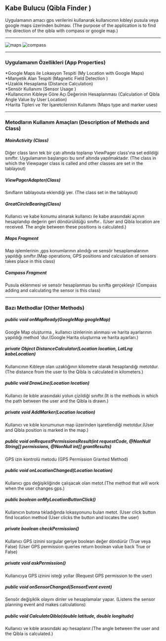 <h2>Kabe Bulucu (Qibla Finder ) </h2>

Uygulamanın amacı gps verilerini kullanarak kullanıcının kıbleyi pusula veya google maps üzerinden bulması. 
(The purpose of the application is to find the direction of the qibla with compass or google map.) <hr>

![maps](https://user-images.githubusercontent.com/25391443/53835864-84179a00-3f9f-11e9-85fb-d16325f4cc64.gif)
![compass](https://user-images.githubusercontent.com/25391443/53835917-a4dfef80-3f9f-11e9-8693-c25443b5401b.gif)<hr>
<h3>Uygulamanın Özellikleri (App Properties)</h3>
     *Google Maps ile Lokasyon Tespiti (My Location with Google Maps)<br>
    *Manyetik Alan Tespiti (Magnetic Field Detection )<br>
    *Uzaklık Hesaplama (Distance Calculation)<br>
    *Sensör Kullanımı (Sensor Usage )<br>
    *Kullanıcının Kıbleye Göre Açı Değerinin Hesaplanması (Calculation of Qibla Angle Value by User Location)<br>  
    *Harita Tipleri ve Yer İşaretcilerinin Kullanımı (Maps type and marker uses)<br><hr>
<h3>Metodların Kullanım Amaçları (Description of Methods and Class)</h3>
    <h5>MainActivity (Class)</h5>  Diğer class ların tek bir çatı altında toplanıp ViewPager class'ına set edildiği sınıftır. Uygulamanın başlangıcı 
 bu sınıf altında yapılmaktadır. (The class in which the Viewpager class is called and other classes are set in the tablayout)<br>
    <h5>ViewPagerAdapter(Class)</h5>  Sınıfların tablayouta eklendiği yer. (The class set in the tablayout)<br>
    <h5>GreatCircleBearing(Class) </h5> Kullanıcı ve kabe konumu alınarak kullanıcı ile kabe arasındaki açının hesaplandıp değerin geri döndürüldüğü sınıftır..
    (User and Qibla location are received. The angle between these positions is calculated.)<br>
    <h5>Maps Fragment </h5> Map işlemlerinin ,gps konumlarının alındığı ve sensör hesaplamalarının yapıldığı sınıftır.(Map operations, GPS positions and calculation of sensors takes place in this class)<br>
    <h5>Compass Fragment </h5> Pusula eklenmesi ve sensör hesaplanması bu sınıfta gerçekleşir (Compass adding and calculating the sensor is this class)<br>
 <hr>
 <h3>Bazı Methodlar (Other Methods)</h3>
  <i><h5>public void onMapReady(GoogleMap googleMap)</h5></i> Google Map oluşturma , kullanıcı izinlerinin alınması ve harita ayarlarının yapıldığı method 'dur.(Google Harita oluşturma ve harita ayarları.) <br>
  <i><h5>private Object DistanceCalculator(Location location, LatLng kabeLocation) </h5></i> Kullanıcının Kıbleye olan uzaklığının kilometre olarak hesaplandığı metotdur.(The distance from the user to the Qibla is calculated in kilometers.)<br>
<i><h5>public  void DrawLine(Location location)</h5></i> Kullanıcı ile kıble arasındaki yolun çizildiği sınıftır.(It is the methods in which the path between the user and the Qibla is drawn.) <br>
<i><h5>private void AddMarker(Location location)</h5></i> Kullanıcı ve kıble konumunun map üzerinden işaretlendiği metotdur.(User and Qibla position is marked in the map.)<br>
<i><h5>public void onRequestPermissionsResult(int requestCode, @NonNull String[] permissions, @NonNull int[] grantResults)</h5></i> GPS izin kontrolü metodu (GPS Permission Granted Method)<br>
 <i><h5>public void onLocationChanged(Location location)</h5></i> Kullanıcı gps değişikliğinde çalışacak olan metot.(The method that will work when the user changes gps.) <br>
 <i><h5>public boolean onMyLocationButtonClick()</h5></i>Kullanıcın butona tıkladığında lokasyonunu bulan metot. (User click button find location method (User clicks the button and locates the user) <br>
 <i><h5> private boolean checkPermission()</h5></i> Kullanıcı GPS izinini sorgular geriye boolean değer döndürür (True veya False) (User GPS permission queries return boolean value back True or False) <br>
 <i><h5> private void askPermission()</h5></i>Kullanıcıya GPS izinini isteği yollar (Request GPS permission to the user) <br>
 <i><h5> public void onSensorChanged(SensorEvent event) </h5></i> Sensör değişiklik olayını dinler ve hesaplamalar yapar. (Listens the sensor planning event and makes calculations)<br>
 <i><h5> public void CalculateQibla(double latitude, double longitude)</h5></i> Kullanıcı ve kıble arasındaki açı hesaplanır.(The angle between the user and the Qibla is calculated.)<br>
 

